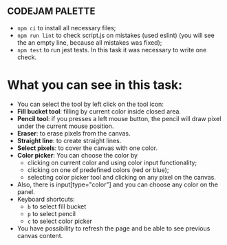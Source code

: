 ## CODEJAM PALETTE
 - `npm ci` to install all necessary files;
 - `npm run lint` to check script.js on mistakes (used eslint) (you will see the an empty line, because all mistakes was fixed);
 - `npm test` to run jest tests. In this task it was necessary to write one check.

# What you can see in this task:
 * You can select the tool by left click on the tool icon:
  * **Fill bucket tool**: filling by current color inside closed area.
  * **Pencil tool**: if you presses a left mouse button, the pencil will draw pixel under the current mouse position.
  * **Eraser**: to erase pixels from the canvas.
  * **Straight line**: to create straight lines.
  * **Select pixels**: to cover the canvas with one color.
  * **Color picker**: You can choose the color by
    * clicking on current color and using color input functionality;
    * clicking on one of predefined colors (red or blue);
    * selecting color picker tool and clicking on any pixel on the canvas.
 * Also, there is input[type="color"] and you can choose any color on the panel.
 * Keyboard shortcuts:
    * `b` to select fill bucket
    * `p` to select pencil
    * `c` to select color picker
 * You have possibility to refresh the page and be able to see previous canvas content.
